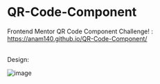 # QR-Code-Component

Frontend Mentor QR Code Component Challenge! : 
<br> 
 https://anam140.github.io/QR-Code-Component/
 
 <br> Design: 
 
 ![image](https://user-images.githubusercontent.com/50522741/175808703-95e9137f-a0d5-4c5c-9577-6917b3094d6e.png)

